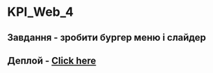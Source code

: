 # KPI_Web_4

## Завдання - зробити бургер меню і слайдер

## Деплой - [Click here](https://kpi-web-4.vercel.app)